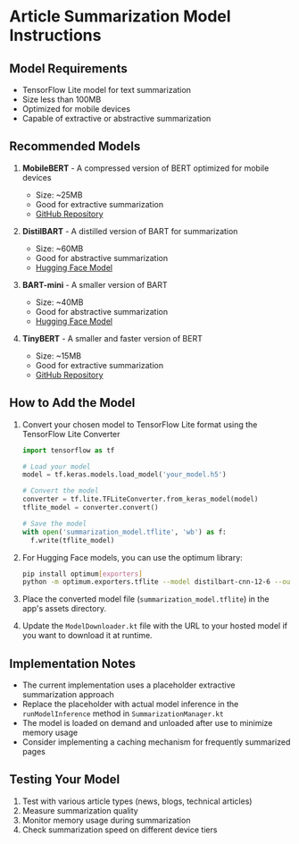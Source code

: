# Article Summarization Model Instructions

## Model Requirements
- TensorFlow Lite model for text summarization
- Size less than 100MB
- Optimized for mobile devices
- Capable of extractive or abstractive summarization

## Recommended Models
1. **MobileBERT** - A compressed version of BERT optimized for mobile devices
   - Size: ~25MB
   - Good for extractive summarization
   - [GitHub Repository](https://github.com/google-research/google-research/tree/master/mobilebert)

2. **DistilBART** - A distilled version of BART for summarization
   - Size: ~60MB
   - Good for abstractive summarization
   - [Hugging Face Model](https://huggingface.co/sshleifer/distilbart-cnn-12-6)

3. **BART-mini** - A smaller version of BART
   - Size: ~40MB
   - Good for abstractive summarization
   - [Hugging Face Model](https://huggingface.co/facebook/bart-large-cnn)

4. **TinyBERT** - A smaller and faster version of BERT
   - Size: ~15MB
   - Good for extractive summarization
   - [GitHub Repository](https://github.com/huawei-noah/Pretrained-Language-Model/tree/master/TinyBERT)

## How to Add the Model

1. Convert your chosen model to TensorFlow Lite format using the TensorFlow Lite Converter
   ```python
   import tensorflow as tf
   
   # Load your model
   model = tf.keras.models.load_model('your_model.h5')
   
   # Convert the model
   converter = tf.lite.TFLiteConverter.from_keras_model(model)
   tflite_model = converter.convert()
   
   # Save the model
   with open('summarization_model.tflite', 'wb') as f:
     f.write(tflite_model)
   ```

2. For Hugging Face models, you can use the optimum library:
   ```bash
   pip install optimum[exporters]
   python -m optimum.exporters.tflite --model distilbart-cnn-12-6 --output summarization_model
   ```

3. Place the converted model file (`summarization_model.tflite`) in the app's assets directory.

4. Update the `ModelDownloader.kt` file with the URL to your hosted model if you want to download it at runtime.

## Implementation Notes

- The current implementation uses a placeholder extractive summarization approach
- Replace the placeholder with actual model inference in the `runModelInference` method in `SummarizationManager.kt`
- The model is loaded on demand and unloaded after use to minimize memory usage
- Consider implementing a caching mechanism for frequently summarized pages

## Testing Your Model

1. Test with various article types (news, blogs, technical articles)
2. Measure summarization quality
3. Monitor memory usage during summarization
4. Check summarization speed on different device tiers